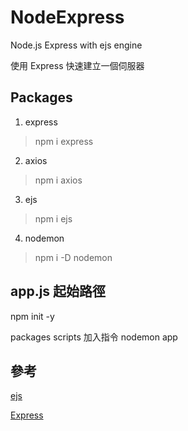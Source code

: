 # NodeExpress
Node.js Express with ejs engine

使用 Express 快速建立一個伺服器

## Packages
1. express
  > npm i express
2. axios
  > npm i axios
3. ejs
  > npm i ejs
4. nodemon
  > npm i -D nodemon

## app.js 起始路徑
npm init -y

packages scripts 加入指令 nodemon app

## 參考
[ejs](https://ejs.co/#promo)

[Express](https://expressjs.com/)